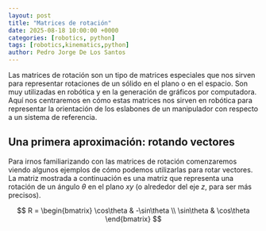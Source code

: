 ```yaml
---
layout: post
title: "Matrices de rotación"
date: 2025-08-18 10:00:00 +0000
categories: [robotics, python]
tags: [robotics,kinematics,python]
author: Pedro Jorge De Los Santos
---
```


Las matrices de rotación son un tipo de matrices especiales que nos sirven para representar rotaciones de un sólido en el plano o en el espacio. Son muy utilizadas en robótica y en la generación de gráficos por computadora. Aquí nos centraremos en cómo estas matrices nos sirven en robótica para representar la orientación de los eslabones de un manipulador con respecto a un sistema de referencia.

## Una primera aproximación: rotando vectores

Para irnos familiarizando con las matrices de rotación comenzaremos viendo algunos ejemplos de cómo podemos utilizarlas para rotar vectores. La matriz mostrada a continuación es una matriz que representa una rotación de un ángulo $\theta$ en el plano $xy$ (o alrededor del eje $z$, para ser más precisos).

$$
R = \begin{bmatrix}
\cos\theta  & -\sin\theta \\
\sin\theta & \cos\theta
\end{bmatrix}
$$